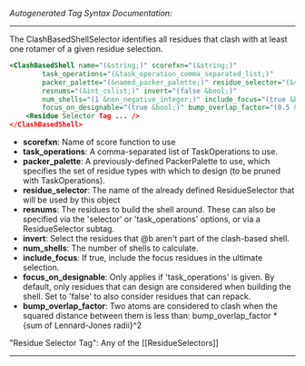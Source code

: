 <!-- THIS IS AN AUTOGENERATED FILE: Don't edit it directly, instead change the schema definition in the code itself. -->

_Autogenerated Tag Syntax Documentation:_

---
The ClashBasedShellSelector identifies all residues that clash with at least one rotamer of a given residue selection.

```xml
<ClashBasedShell name="(&string;)" scorefxn="(&string;)"
        task_operations="(&task_operation_comma_separated_list;)"
        packer_palette="(&named_packer_palette;)" residue_selector="(&string;)"
        resnums="(&int_cslist;)" invert="(false &bool;)"
        num_shells="(1 &non_negative_integer;)" include_focus="(true &bool;)"
        focus_on_designable="(true &bool;)" bump_overlap_factor="(0.5 &real;)" >
    <Residue Selector Tag ... />
</ClashBasedShell>
```

-   **scorefxn**: Name of score function to use
-   **task_operations**: A comma-separated list of TaskOperations to use.
-   **packer_palette**: A previously-defined PackerPalette to use, which specifies the set of residue types with which to design (to be pruned with TaskOperations).
-   **residue_selector**: The name of the already defined ResidueSelector that will be used by this object
-   **resnums**: The residues to build the shell around.  These can also be specified via the 'selector' or 'task_operations' options, or via a ResidueSelector subtag.
-   **invert**: Select the residues that @b aren't part of the clash-based shell.
-   **num_shells**: The number of shells to calculate.
-   **include_focus**: If true, include the focus residues in the ultimate selection.
-   **focus_on_designable**: Only applies if 'task_operations' is given.  By default, only residues that can design are considered when building the shell.  Set to 'false' to also consider residues that can repack.
-   **bump_overlap_factor**: Two atoms are considered to clash when the squared distance between them is less than: bump_overlap_factor * {sum of Lennard-Jones radii}^2


"Residue Selector Tag": Any of the [[ResidueSelectors]]

---
